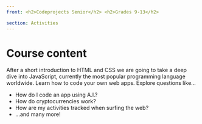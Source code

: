 ```yaml
---
front: <h2>Codeprojects Senior</h2> <h2>Grades 9-13</h2>

section: Activities
---
```


# Course content

After a short introduction to HTML and CSS we are going to take a deep dive into JavaScript, currently the most popular programming language worldwide. Learn how to code your own web apps. Explore questions like...

- How do I code an app using A.I.?
- How do cryptocurrencies work?
- How are my activities tracked when surfing the web? 
- ...and many more!